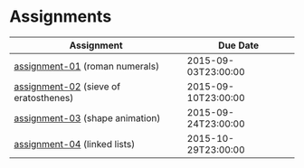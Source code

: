 # Assignments

| Assignment | Due Date |
|---|---|
[assignment-01](../../../assignment-01) (roman numerals) | 2015-09-03T23:00:00
[assignment-02](../../../assignment-02) (sieve of eratosthenes) | 2015-09-10T23:00:00
[assignment-03](../../../assignment-03) (shape animation) | 2015-09-24T23:00:00
[assignment-04](../../../assignment-04) (linked lists) | 2015-10-29T23:00:00

